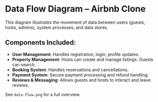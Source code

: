 # Data Flow Diagram – Airbnb Clone

This diagram illustrates the movement of data between users (guests, hosts, admins), system processes, and data stores.

## Components Included:

- **User Management**: Handles registration, login, profile updates.
- **Property Management**: Hosts can create and manage listings. Guests can search.
- **Booking System**: Handles reservations and cancellations.
- **Payment System**: Secure payment processing and refund handling.
- **Reviews & Messaging**: Allows guests and hosts to interact and leave reviews.

See `data-flow.png` for a full overview.
